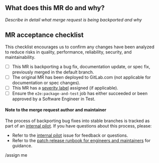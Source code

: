 <!--
Merging into stable branches in canonical projects is reserved for
GitLab patch releases https://docs.gitlab.com/ee/policy/maintenance.html#patch-releases

If you're backporting a security fix, please refer to the security merge request
template https://gitlab.com/gitlab-org/security/gitlab/blob/master/.gitlab/merge_request_templates/Security%20Release.md.
Security backport merge requests should not be opened on the GitLab canonical project.
-->

## What does this MR do and why?

_Describe in detail what merge request is being backported and why_

## MR acceptance checklist

This checklist encourages us to confirm any changes have been analyzed to reduce risks in quality, performance, reliability, security, and maintainability.

* [ ] This MR is backporting a bug fix, documentation update, or spec fix, previously merged in the default branch.
* [ ] The original MR has been deployed to GitLab.com (not applicable for documentation or spec changes).
* [ ] This MR has a [severity label] assigned (if applicable).
* [ ] Ensure the `e2e:package-and-test` job has either succeeded or been approved by a Software Engineer in Test.

#### Note to the merge request author and maintainer

The process of backporting bug fixes into stable branches is tracked as part of an
[internal pilot]. If you have questions about this process, please:

* Refer to the [internal pilot] issue for feedback or questions.
* Refer to the [patch release runbook for engineers and maintainers] for guidance.

[severity label]: https://about.gitlab.com/handbook/engineering/quality/issue-triage/#severity
[internal pilot]: https://gitlab.com/gitlab-com/gl-infra/delivery/-/issues/2886
[patch release runbook for engineers and maintainers]: https://gitlab.com/gitlab-org/release/docs/-/blob/master/general/patch/process_new.md

/assign me
